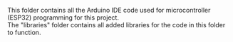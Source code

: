 This folder contains all the Arduino IDE code used for microcontroller (ESP32) programming for this project. \
The "libraries" folder contains all added libraries for the code in this folder to function. 
